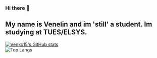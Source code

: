 ### Hi there 👋
## My name is Venelin and im 'still' a student. Im studying at TUES/ELSYS.
[![Venko15's GitHub stats](https://github-readme-stats.vercel.app/api?username=Venko15)](https://github.com/anuraghazra/github-readme-stats)<br>
![Top Langs](https://github-readme-stats.vercel.app/api/top-langs/?username=Venko15)

